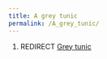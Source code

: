 ```yaml
---
title: A grey tunic
permalink: /A_grey_tunic/
---
```


1.  REDIRECT [Grey tunic](Grey_tunic "wikilink")